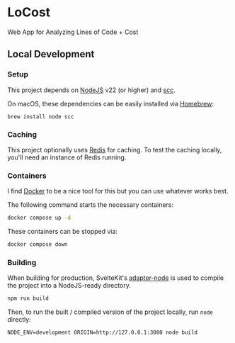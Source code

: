 # LoCost

Web App for Analyzing Lines of Code + Cost

## Local Development

### Setup

This project depends on [NodeJS](https://nodejs.org/en) v22 (or higher) and [scc](https://github.com/boyter/scc).

On macOS, these dependencies can be easily installed via [Homebrew](https://brew.sh/):

```
brew install node scc
```

### Caching

This project optionally uses [Redis](https://redis.io/) for caching.
To test the caching locally, you'll need an instance of Redis running.

### Containers

I find [Docker](https://www.docker.com/) to be a nice tool for this but you can use whatever works best.

The following command starts the necessary containers:

```bash
docker compose up -d
```

These containers can be stopped via:

```bash
docker compose down
```

### Building

When building for production, SvelteKit's [adapter-node](https://svelte.dev/docs/kit/adapter-node) is used to compile the project into a NodeJS-ready directory.

```bash
npm run build
```

Then, to run the built / compiled version of the project locally, run `node` directly:

```
NODE_ENV=development ORIGIN=http://127.0.0.1:3000 node build
```
